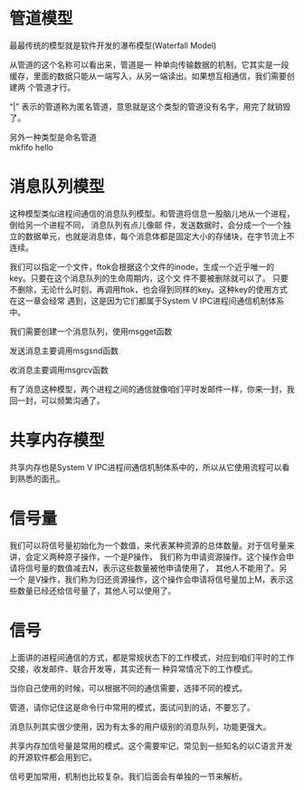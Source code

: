 

# 管道模型

最最传统的模型就是软件开发的瀑布模型(Waterfall Model) 

从管道的这个名称可以看出来，管道是一 种单向传输数据的机制，它其实是一段缓存，里面的数据只能从一端写入，从另一端读出。如果想互相通信，我们需要创建两 个管道才行。

“|” 表示的管道称为匿名管道，意思就是这个类型的管道没有名字，用完了就销毁了。


另外一种类型是命名管道  
mkfifo hello



# 消息队列模型

这种模型类似进程间通信的消息队列模型。和管道将信息一股脑儿地从一个进程，倒给另一个进程不同，
消息队列有点儿像邮 件，发送数据时，会分成一个一个独立的数据单元，也就是消息体，每个消息体都是固定大小的存储块，在字节流上不连续。

我们可以指定一个文件，ftok会根据这个文件的inode，生成一个近乎唯一的key。只要在这个消息队列的生命周期内，这个文 件不要被删除就可以了。
只要不删除，无论什么时刻，再调用ftok，也会得到同样的key。这种key的使用方式在这一章会经常 遇到，这是因为它们都属于System V IPC进程间通信机制体系中。

我们需要创建一个消息队列，使用msgget函数

发送消息主要调用msgsnd函数

收消息主要调用msgrcv函数

有了消息这种模型，两个进程之间的通信就像咱们平时发邮件一样，你来一封，我回一封，可以频繁沟通了。


# 共享内存模型

共享内存也是System V IPC进程间通信机制体系中的，所以从它使用流程可以看到熟悉的面孔。

# 信号量
我们可以将信号量初始化为一个数值，来代表某种资源的总体数量。对于信号量来讲，会定义两种原子操作，一个是P操作， 
我们称为申请资源操作。这个操作会申请将信号量的数值减去N，表示这些数量被他申请使用了，
其他人不能用了。另一个 是V操作，我们称为归还资源操作，这个操作会申请将信号量加上M，表示这些数量已经还给信号量了，其他人可以使用了。


# 信号

上面讲的进程间通信的方式，都是常规状态下的工作模式，对应到咱们平时的工作交接，收发邮件、联合开发等，其实还有一 种异常情况下的工作模式。

当你自己使用的时候，可以根据不同的通信需要，选择不同的模式。

管道，请你记住这是命令行中常用的模式，面试问到的话，不要忘了。
 
消息队列其实很少使用，因为有太多的用户级别的消息队列，功能更强大。 
 
共享内存加信号量是常用的模式。这个需要牢记，常⻅到一些知名的以C语言开发的开源软件都会用到它。 

信号更加常用，机制也比较复杂。我们后面会有单独的一节来解析。